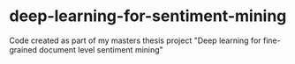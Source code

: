 # deep-learning-for-sentiment-mining
Code created as part of my masters thesis project "Deep learning for fine-grained document level sentiment mining"
